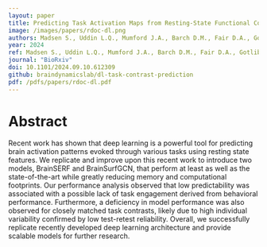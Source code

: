 ```yaml
---
layout: paper
title: Predicting Task Activation Maps from Resting-State Functional Connectivity using Deep Learning
image: /images/papers/rdoc-dl.png
authors: Madsen S., Uddin L.Q., Mumford J.A., Barch D.M., Fair D.A., Gotlib I.H., Poldrack, R.A., Kuceyeski A., Saggar M.
year: 2024
ref: Madsen S., Uddin L.Q., Mumford J.A., Barch D.M., Fair D.A., Gotlib I.H., Poldrack, R.A., Kuceyeski A., Saggar M. (2024) BioRxiv
journal: "BioRxiv"
doi: 10.1101/2024.09.10.612309
github: braindynamicslab/dl-task-contrast-prediction
pdf: /pdfs/papers/rdoc-dl.pdf
---
```


# Abstract
Recent work has shown that deep learning is a powerful tool for predicting brain activation patterns evoked through various tasks using resting state features. We replicate and improve upon this recent work to introduce two models, BrainSERF and BrainSurfGCN, that perform at least as well as the state-of-the-art while greatly reducing memory and computational footprints. Our performance analysis observed that low predictability was associated with a possible lack of task engagement derived from behavioral performance. Furthermore, a deficiency in model performance was also observed for closely matched task contrasts, likely due to high individual variability confirmed by low test-retest reliability. Overall, we successfully replicate recently developed deep learning architecture and provide scalable models for further research.